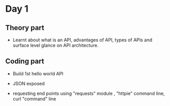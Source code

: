 # Day 1

## Theory part

- Learnt about what is an API, advantages of API, types of APIs and surface level glance on API architecture.

## Coding part 

- Build 1st hello world API

- JSON exposed

- requesting end points using "requests" module , "httpie" command line, curl "command" line